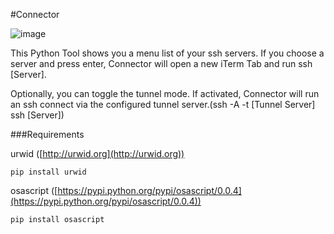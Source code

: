 #Connector

![image](http://i.imgur.com/rXttICG.png?1)

This Python Tool shows you a menu list of your ssh servers. If you choose a server and press enter, Connector will open a new iTerm Tab and run ssh [Server].

Optionally, you can toggle the tunnel mode. If activated, Connector will run an ssh connect via the configured tunnel server.(ssh -A -t [Tunnel Server] ssh [Server])

###Requirements

urwid ([http://urwid.org](http://urwid.org))

`pip install urwid`

osascript ([https://pypi.python.org/pypi/osascript/0.0.4](https://pypi.python.org/pypi/osascript/0.0.4))

`pip install osascript`